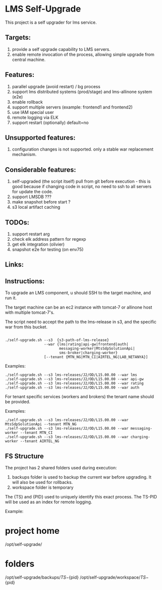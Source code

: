 
# LMS Self-Upgrade
This project is a self upgrader for lms service.

## Targets:
1. provide a self upgrade capability to LMS servers.
2. enable remote invocation of the process, allowing simple upgrade from central machine.

## Features:
1. parallel upgrade (avoid restart) / bg process
2. support lms distributed systems (prod/stage) and lms-allinone system (e2e)
3. enable rollback
4. support multiple servers (example: frontend1 and frontend2)
5. use IAM special user
6. remote logging via ELK
7. support restart (optionally) default=no

## Unsupported features:
1. configuration changes is not supported. only a stable war replacement mechanism.

## Considerable features:
1. self-upgraded (the script itself) pull from git before execution - this is good because if changing code in script, no need to ssh to all servers for update the code.
2. support LMSDB ???
3. make snapshot before start ?
4. s3 local artifact caching

## TODOs:
1. support restart arg
2. check elk address pattern for regexp
3. get elk integration (olivier)
4. snapshot e2e for testing (on env75)

## Links:
[elk example]: https://makeitnew.io/log-to-elasticsearch-using-curl-db8bf8ef2785

## Instructions:

To upgrade an LMS component, u should SSH to the target machine, and run it.

The target machine can be an ec2 instance with tomcat-7 or allinone host with multiple tomcat-7's.

The script need to accept the path to the lms-release in s3, and the specific war from this bucket.

```

./self-upgrade.sh --s3  {s3-path-of-lms-release} 
                  --war {lms|rating|api-gw|frontend|auth|
                         messaging-worker|MtsSdpSolutionApi|
                         sms-broker|charging-worker} 
                  [--tenant {MTN_NG|MTN_CI|AIRTEL_NG|LAB_NETANYA}]
```

Examples:


```
./self-upgrade.sh --s3 lms-releases/J2/OD/L15.00.00 --war lms
./self-upgrade.sh --s3 lms-releases/J2/OD/L15.00.00 --war api-gw
./self-upgrade.sh --s3 lms-releases/J2/OD/L15.00.00 --war rating
./self-upgrade.sh --s3 lms-releases/J2/OD/L15.00.00 --war auth

```

For tenant specific services (workers and brokers) the tenant name should be provided. 

Examples:


```
./self-upgrade.sh --s3 lms-releases/J2/OD/L15.00.00 --war MtsSdpSolutionApi --tenant MTN_NG
./self-upgrade.sh --s3 lms-releases/J2/OD/L15.00.00 --war messaging-worker --tenant MTN_CI
./self-upgrade.sh --s3 lms-releases/J2/OD/L15.00.00 --war charging-worker --tenant AIRTEL_NG
```


## FS Structure

The project has 2 shared folders used during execution:
1. backups folder is used to backup the current war before upgrading. It will also be used for rollbacks.
2. workspace folder is temporary

The {TS} and {PID} used to uniquely identify this exact process. The TS-PID will be used as an index for remote logging.

Example:

# project home
/opt/self-upgrade/

# folders
/opt/self-upgrade/backups/${TS}-${pid}
/opt/self-upgrade/workspace/${TS}-${pid}



